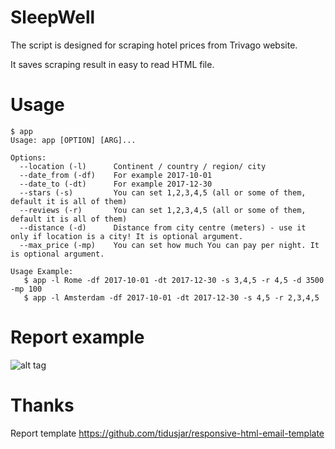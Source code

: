 # SleepWell

The script is designed for scraping hotel prices from Trivago website.

It saves scraping result in easy to read HTML file.

# Usage
```
$ app
Usage: app [OPTION] [ARG]...

Options:
  --location (-l)      Continent / country / region/ city
  --date_from (-df)    For example 2017-10-01
  --date_to (-dt)      For example 2017-12-30
  --stars (-s)         You can set 1,2,3,4,5 (all or some of them, default it is all of them)
  --reviews (-r)       You can set 1,2,3,4,5 (all or some of them, default it is all of them)
  --distance (-d)      Distance from city centre (meters) - use it only if location is a city! It is optional argument.
  --max_price (-mp)    You can set how much You can pay per night. It is optional argument.

Usage Example:
   $ app -l Rome -df 2017-10-01 -dt 2017-12-30 -s 3,4,5 -r 4,5 -d 3500 -mp 100   
   $ app -l Amsterdam -df 2017-10-01 -dt 2017-12-30 -s 4,5 -r 2,3,4,5
```

# Report example
![alt tag](https://i.imgur.com/HAGNMYI.png)

# Thanks
Report template
https://github.com/tidusjar/responsive-html-email-template

